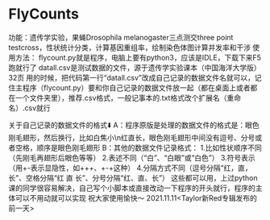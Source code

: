 # FlyCounts
功能：遗传学实验，果蝇Drosophila melanogaster三点测交three point testcross，性状统计分类，计算基因重组率，绘制染色体图计算并发率和干涉
使用方法：
flycount.py就是程序，电脑上要有python3，应该是IDLE，下载下来F5跑就行了
datall.csv是测试数据的文件，源于遗传学实验课本（中国海洋大学版）32页
用的时候，把代码第一行“datall.csv”改成自己记录的数据文件名就可以，记住主程序（flycount.py）要和你自己记录的数据文件放一起（都在桌面上或者都在一个文件夹里），推荐.csv格式，一般记事本的.txt格式改个扩展名（重命名）.csv就行

关于自己记录的数据文件的格式⬇️
  A：程序原版是处理的数据文件的格式是：眼色刚毛翅形，然后换行，比如白焦小\n红直长，眼色刚毛翅形中间没有逗号、分号或者空格，顺序是眼色刚毛翅形
  B：其他的数据文件记录格式：
    1.比如性状顺序不同（先刚毛再翅形后眼色等等）
    2.表述不同（“白”、“白眼”或“白色”）
    3.符号表示（用+-表示显隐性，如+++、+-+这种）
    4.分隔方式不同（逗号分隔“红，直，长”、空格分隔“红 直 长”、分号分隔“红、直、长”）
    这些都可以用，上过python课的同学很容易解决，自己写个小脚本或直接改动一下程序的开头就行，程序的主体可以不用动就可以实现
祝大家使用愉快～      2021.11.11<Taylor新Red专辑发布的前一天> 
